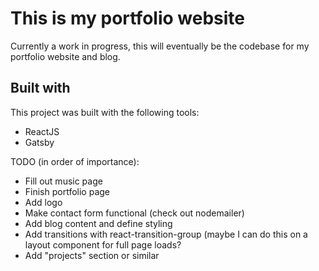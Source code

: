 # This is my portfolio website

Currently a work in progress, this will eventually be the codebase for my portfolio website and blog.

## Built with

This project was built with the following tools:

* ReactJS
* Gatsby

TODO (in order of importance):

* Fill out music page
* Finish portfolio page
* Add logo
* Make contact form functional (check out nodemailer)
* Add blog content and define styling
* Add transitions with react-transition-group (maybe I can do this on a layout component for full page loads?
* Add "projects" section or similar
